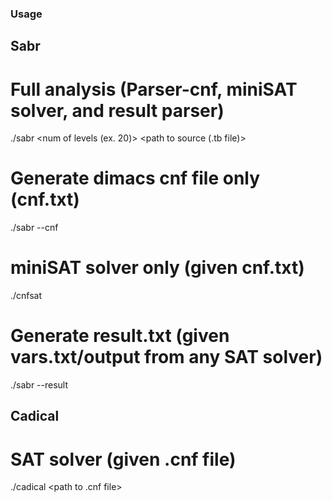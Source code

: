 ### Usage

## Sabr
# Full analysis (Parser-cnf, miniSAT solver, and result parser)
./sabr <num of levels (ex. 20)> <path to source (.tb file)>

# Generate dimacs cnf file only (cnf.txt)
./sabr --cnf <num of levels> <path to source>

# miniSAT solver only (given cnf.txt)
./cnfsat <path to dimacs cnf file>

# Generate result.txt (given vars.txt/output from any SAT solver)
./sabr --result <num of levels> <path to source>

## Cadical
# SAT solver (given .cnf file)
./cadical <path to .cnf file>
